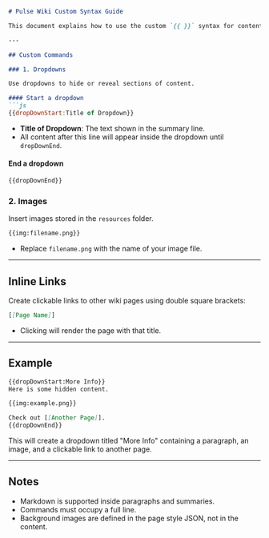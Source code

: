 
````markdown
# Pulse Wiki Custom Syntax Guide

This document explains how to use the custom `{{ }}` syntax for content formatting in Pulse Wiki pages.

---

## Custom Commands

### 1. Dropdowns

Use dropdowns to hide or reveal sections of content.

#### Start a dropdown
```js
{{dropDownStart:Title of Dropdown}}
````

* **Title of Dropdown**: The text shown in the summary line.
* All content after this line will appear inside the dropdown until `dropDownEnd`.

#### End a dropdown

```md
{{dropDownEnd}}
```

### 2. Images

Insert images stored in the `resources` folder.

```md
{{img:filename.png}}
```

* Replace `filename.png` with the name of your image file.

---

## Inline Links

Create clickable links to other wiki pages using double square brackets:

```md
[[Page Name]]
```

* Clicking will render the page with that title.

---

## Example

```md
{{dropDownStart:More Info}}
Here is some hidden content.

{{img:example.png}}

Check out [[Another Page]].
{{dropDownEnd}}
```

This will create a dropdown titled "More Info" containing a paragraph, an image, and a clickable link to another page.

---

## Notes

* Markdown is supported inside paragraphs and summaries.
* Commands must occupy a full line.
* Background images are defined in the page style JSON, not in the content.

